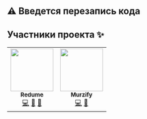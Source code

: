 ## ⚠️ Введется перезапись кода
## Участники проекта ✨
<table>
  <tr>
    <td align="center">
     <a href="https://github.com/redume"><img src="https://avatars.githubusercontent.com/u/49362257?v=3?s=100" width="100px;" alt=""/><br /><sub><b>Redume</b></sub></a><br />
      <a href="#code" title="Код">💻</a>
     <a href="#ideas" title="Идеи">🤔</a>
    <a href="#projectManagement" title="Управление проектом">📆</a></td>
    
   <td align="center"><a href="https://github.com/Murzify"><img src="https://avatars.githubusercontent.com/u/59001661?v=3?s=100" width="100px;" alt=""/><br /><sub><b>Murzify</b></sub></a><br />
     <a href="#code" title="Помощь с кодом">💻</a>
    <a href="#ideas" title="Идеи">🤔</a></td>
 </tr>
</table>
